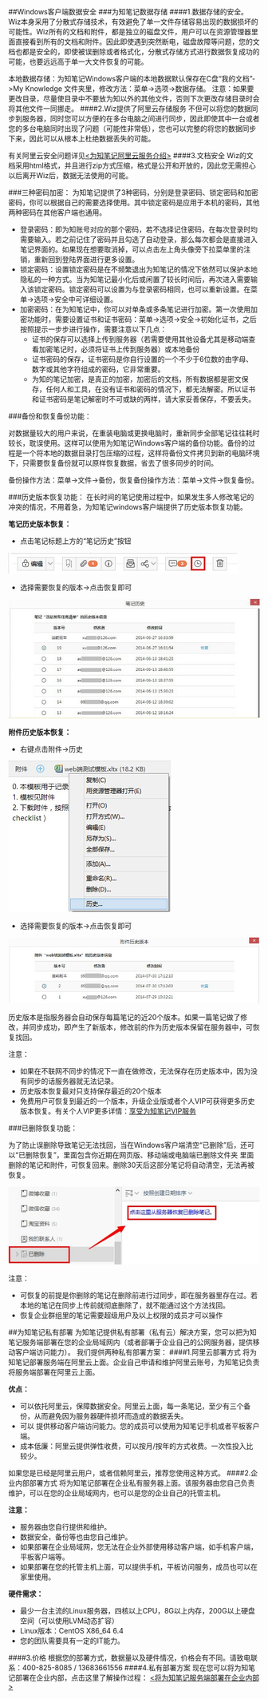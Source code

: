 
##Windows客户端数据安全
###为知笔记数据存储
####1.数据存储的安全。
Wiz本身采用了分散式存储技术，有效避免了单一文件存储容易出现的数据损坏的可能性。Wiz所有的文档和附件，都是独立的磁盘文件，用户可以在资源管理器里面直接看到所有的文档和附件。因此即使遇到突然断电，磁盘故障等问题，您的文档也都是安全的，即使被误删除或者格式化，分散式存储方式进行数据恢复成功的可能，也要远远高于单一大文件恢复的可能。


本地数据存储：为知笔记Windows客户端的本地数据默认保存在C盘“我的文档”->My Knowledge 文件夹里，修改方法：菜单->选项->数据存储。
注意：如果要更改目录，尽量使目录中不要放为知以外的其他文件，否则下次更改存储目录时会将其他文件一同挪走。
####2.Wiz提供了阿里云存储服务
不但可以将您的数据同步到服务器，同时您可以方便的在多台电脑之间进行同步，因此即使其中一台或者您的多台电脑同时出现了问题（可能性非常低），您也可以完整的将您的数据同步下来，因此可以从根本上杜绝数据丢失的可能。

有关阿里云安全问题详见[<为知笔记阿里云服务介绍>](http://blog.wiz.cn/aliyun)
####3.文档安全
Wiz的文档采用html格式，并且进行zip方式压缩，格式是公开和开放的，因此您无需担心以后离开Wiz后，数据无法使用的可能。



###三种密码加密：
为知笔记提供了3种密码，分别是登录密码、锁定密码和加密密码，你可以根据自己的需要选择使用。其中锁定密码是应用于本机的密码，其他两种密码在其他客户端也通用。
- 登录密码：即为知账号对应的那个密码，若不选择记住密码，在每次登录时均需要输入。若之前记住了密码并且勾选了自动登录，那么每次都会是直接进入笔记界面的。如果现在想要取消掉，可以点击左上角头像旁下拉菜单里的注销，重新回到登陆界面进行更多设置。
- 锁定密码：设置锁定密码是在不频繁退出为知笔记的情况下依然可以保护本地隐私的一种方式。当为知笔记最小化后或闲置了较长时间后，再次进入需要输入该锁定密码。锁定密码可以设置为与登录密码相同，也可以重新设置。在菜单->选项->安全中可详细设置。
- 加密密码：在为知笔记中，你可以对单条或多条笔记进行加密。第一次使用加密功能时，需要设置证书和证书密码：菜单->选项->安全->初始化证书，之后按照提示一步步进行操作，需要注意以下几点：
    + 证书的保存可以选择上传到服务器（若需要使用其他设备尤其是移动端查看加密笔记时，必须将证书上传到服务器）或本地备份
    + 证书密码的保存，证书密码是你自行设置的一个不少于6位数的由字母、数字或其他字符组成的密码，它非常重要。
    + 为知的笔记加密，是真正的加密，加密后的文档，所有数据都是密文保存，任何人和工具，在没有证书和密码的情况下，都无法解密。所以证书和证书密码是笔记解密时不可或缺的两样，请大家妥善保存，不要丢失。

###备份和恢复备份功能：

对数据量较大的用户来说，在重装电脑或更换电脑时，重新同步全部笔记往往耗时较长，耽误使用。这样可以使用为知笔记Windows客户端的备份功能。备份的过程是一个将本地的数据目录打包压缩的过程，这样将备份文件拷贝到新的电脑环境下，只需要恢复备份就可以原样恢复数据，省去了很多同步的时间。

备份操作方法：菜单->文件->备份，恢复备份操作方法：菜单->文件->恢复备份。


###历史版本恢复功能：
在长时间的笔记使用过程中，如果发生多人修改笔记的冲突的情况，不用着急，为知笔记windows客户端提供了历史版本恢复功能。

**笔记历史版本恢复：**
+ 点击笔记标题上方的“笔记历史”按钮

![G5](img/G5.jpg)

+ 选择需要恢复的版本->点击恢复即可

![G6](img/G6.jpg)


**附件历史版本恢复：**
+ 右键点击附件->历史

![G7](img/G7.jpg)

+ 选择需要恢复的版本->点击恢复即可

![G8](img/G8.jpg)

历史版本是指服务器会自动保存每篇笔记的近20个版本。如果一篇笔记做了修改，并同步成功，即产生了新版本，修改前的作为历史版本保留在服务器中，可恢复找回。


注意：
- 如果在不联网不同步的情况下一直在做修改，无法保存在历史版本中，因为没有同步的话服务器就无法记录。
- 历史版本恢复最对只支持保存最近的20个版本
- 免费用户可恢复到最近的一个版本，升级企业版或者个人VIP可获得更多历史版本恢复。有关个人VIP更多详情：[享受为知笔记VIP服务](http://blog.wiz.cn/wiz-vip.html)



###已删除恢复功能：

为了防止误删除导致笔记无法找回，当在Windows客户端清空“已删除”后，还可以“已删除恢复”，里面包含你近期在网页版、移动端或电脑端已删除文件夹 里面删除的笔记和附件，可恢复回来。删除30天后这部分笔记将自动清空，无法再被恢复。

![G4](img/G4.jpg)

注意：

+ 可恢复的前提是你删除的笔记在删除前进行过同步，即在服务器里存在过。若本地的笔记在同步上传前就彻底删除了，就不能通过这个方法找回。
+ 恢复企业群组里的笔记需要超级用户及以上权限的成员才可以操作


##为知笔记私有部署
为知笔记提供私有部署（私有云）解决方案，您可以把为知笔记服务端部署在您的企业局域网内（或者部署于企业自己的公网服务器，提供移动客户端访问能力）。
我们提供两种私有部署方案：
####1.阿里云部署方式
将为知笔记部署服务端在阿里云上面。企业自己申请和维护阿里云账号，为知笔记负责将服务端部署在阿里云上面。

**优点：**

+ 可以依托阿里云，保障数据安全。阿里云上面，每一条笔记，至少有三个备份，从而避免因为服务器硬件损坏而造成的数据丢失。
+ 可以 提供移动客户端访问能力。您的成员可以使用为知笔记手机或者平板客户端。
+ 成本低廉：阿里云提供弹性收费，可以按月/按年的方式收费。一次性投入比较少。

如果您是已经是阿里云用户，或者信赖阿里云，推荐您使用这种方式。
####2.企业内部部署方式
将为知笔记部署在企业私有服务器上面。该服务器由您自己负责维护，可以在您的企业局域网内，也可以是您的企业自己的托管主机。

**注意：**

+ 服务器由您自行提供和维护。
+ 数据安全，备份等也由您自己维护。
+ 如果部署在企业局域网，您无法在企业外部使用移动客户端，如手机客户端，平板客户端等。
+ 如果部署在您的托管主机上面，可以提供手机，平板访问服务，成员也可以在家里使用。

**硬件需求：**

+ 最少一台主流的Linux服务器，四核以上CPU，8G以上内存，200G以上硬盘空间（可以使用LVM动态扩容）
+ Linux版本：CentOS X86_64 6.4
+ 您的团队需要具有一定的IT能力。

####3.价格
根据您的部署方式，数据量以及硬件情况，价格会有不同。请致电联系：400-825-8085 / 13683661556
####4.私有部署方案
现在您可以将为知笔记部署在企业内部，点击这里了解操作过程：
[<将为知笔记服务端部署在企业内部>](http://blog.wiz.cn/wiz-deploy.html)
